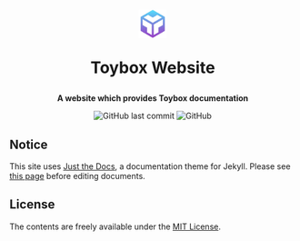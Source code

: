 <p align="center">
    <h1 align="center">
        <img src="https://raw.githubusercontent.com/project-toybox/toybox-assets/main/images/toybox-icon.png" width="50" height="50">
        <p>Toybox Website</p>
    </h1>
    <p align="center"><b>A website which provides Toybox documentation</b></p>
    <p align="center">
        <img alt="GitHub last commit" src="https://img.shields.io/github/last-commit/project-toybox/toybox-website">
        <img alt="GitHub" src="https://img.shields.io/github/license/project-toybox/toybox-website">
    </p>
</p>

## Notice
This site uses [Just the Docs](https://github.com/just-the-docs/just-the-docs), a documentation theme for Jekyll. Please see [this page](https://just-the-docs.github.io/just-the-docs) before editing documents.

## License
The contents are freely available under the [MIT License](http://opensource.org/licenses/MIT).
